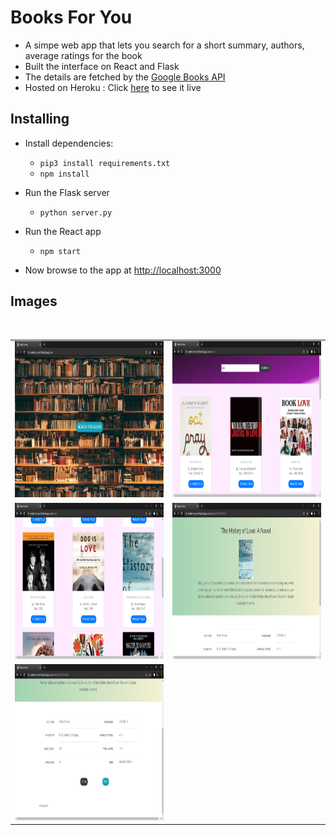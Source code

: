 # Books For You #
* A simpe web app that lets you search for a short summary, authors, average ratings for the book
* Built the interface on React and Flask
* The details are fetched by the [Google Books API](https://developers.google.com/books)
* Hosted on Heroku : Click [here](https://books-for-you18.herokuapp.com) to see it live

## Installing ##
* Install dependencies:
  * `pip3 install requirements.txt`
  * `npm install`

* Run the Flask server
  * `python server.py`

* Run the React app
  * `npm start`

* Now browse to the app at [http://localhost:3000](http://localhost:3000)

## Images ##
<table>
 <tr>
     <td> <img src="https://github.com/Kkft9/BooksForYou/blob/master/public/images/homepage.png" width="500" height="250"/></td>  
     <td> <img src="https://github.com/Kkft9/BooksForYou/blob/master/public/images/search1.png" width="500" height="250" /></td>  
 </tr>
 <tr>
     <td> <img src="https://github.com/Kkft9/BooksForYou/blob/master/public/images/search2.png" width="500" height="250" />     </td>  
     <td> <img src="https://github.com/Kkft9/BooksForYou/blob/master/public/images/details1.png" width="500" height="250" /></td>  
 </tr>
 <tr>
  <td> <img src="https://github.com/Kkft9/BooksForYou/blob/master/public/images/details2.png" width="500" height="250" /></td> 
 </tr>
</table>
